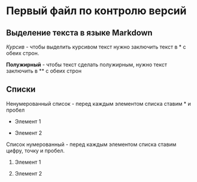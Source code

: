 # Первый файл по  контролю версий

## Выделение текста в языке Markdown

*Курсив* - чтобы выделить курсивом текст нужно заключить текст в * с обеих строн.

**Полужирный** - чтобы текст сделать полужирным, нужно текст заключить в ** с обеих строн

## Списки

Ненумерованный список - перед каждым элементом списка ставим * и пробел

* Элемент 1

* Элемент 2

Список нумерованный - перед каждым элементом списка ставим цифру, точку и пробел.

1. Элемент 1

2. Элемент 2

